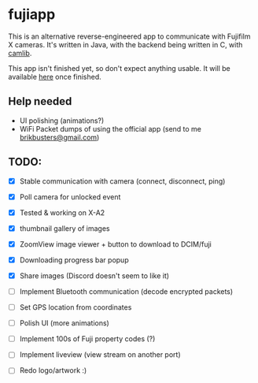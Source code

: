 # fujiapp
This is an alternative reverse-engineered app to communicate with Fujifilm X cameras. It's written in Java,
with the backend being written in C, with [camlib](https://github.com/petabyt/camlib).

This app isn't finished yet, so don't expect anything usable. It will be available [here](https://play.google.com/store/apps/details?id=dev.danielc.fujiapp) once finished.

## Help needed
- UI polishing (animations?)
- WiFi Packet dumps of using the official app (send to me brikbusters@gmail.com)

## TODO:
- [x] Stable communication with camera (connect, disconnect, ping)
- [x] Poll camera for unlocked event
- [x] Tested & working on X-A2
- [x] thumbnail gallery of images
- [x] ZoomView image viewer + button to download to DCIM/fuji
- [x] Downloading progress bar popup
- [x] Share images (Discord doesn't seem to like it)
- [ ] Implement Bluetooth communication (decode encrypted packets)
- [ ] Set GPS location from coordinates
- [ ] Polish UI (more animations)
- [ ] Implement 100s of Fuji property codes (?)
- [ ] Implement liveview (view stream on another port)
- [ ] Redo logo/artwork :)

